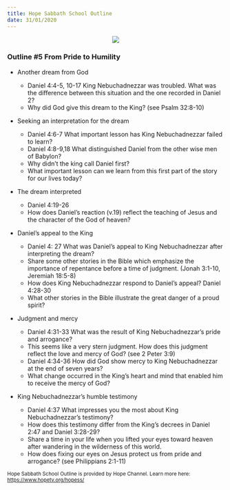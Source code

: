 ```yaml
---
title: Hope Sabbath School Outline
date: 31/01/2020
---
```


<center><img src="https://sabbath-school.adventech.io/api/v1/images/misc/hope-ss-logo.jpg" /></center>

### Outline #5  From Pride to Humility

*  Another dream from God
	* Daniel 4:4-5, 10-17 King Nebuchadnezzar was troubled.  What was the difference between this situation and the one recorded in Daniel 2?
	* Why did God give this dream to the King? (see Psalm 32:8-10)

*  Seeking an interpretation for the dream
	* Daniel 4:6-7 What important lesson has King Nebuchadnezzar failed to learn?
	* Daniel 4:8-9,18 What distinguished Daniel from the other wise men of Babylon?
	* Why didn’t the king call Daniel first?
	* What important lesson can we learn from this first part of the story for our lives today?

*  The dream interpreted
	* Daniel 4:19-26
	* How does Daniel’s reaction (v.19) reflect the teaching of Jesus and the character of the God of heaven?

*  Daniel’s appeal to the King
	* Daniel 4: 27 What was Daniel’s appeal to King Nebuchadnezzar after interpreting the dream?
	* Share some other stories in the Bible which emphasize the importance of repentance before a time of judgment. (Jonah 3:1-10, Jeremiah 18:5-8)
	* How does King Nebuchadnezzar respond to Daniel’s appeal? Daniel 4:28-30
	* What other stories in the Bible illustrate the great danger of a proud spirit?

*  Judgment and mercy
	* Daniel 4:31-33 What was the result of King Nebuchadnezzar’s pride and arrogance?
	* This seems like a very stern judgment. How does this judgment reflect the love and mercy of God? (see 2 Peter 3:9)
	* Daniel 4:34-36 How did God show mercy to King Nebuchadnezzar at the end of seven years?
	* What change occurred in the King’s heart and mind that enabled him to receive the mercy of God?

*  King Nebuchadnezzar’s humble testimony
	* Daniel 4:37 What impresses you the most about King Nebuchadnezzar’s testimony?
	* How does this testimony differ from the King’s decrees in Daniel 2:47 and Daniel 3:28-29?
	* Share a time in your life when you lifted your eyes toward heaven after wandering in the wilderness of this world.
	* How does fixing our eyes on Jesus protect us from pride and arrogance? (see Philippians 2:1-11)


<small>Hope Sabbath School Outline is provided by Hope Channel. Learn more here: https://www.hopetv.org/hopess/</small>